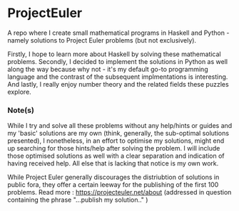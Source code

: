 # ProjectEuler

A repo where I create small mathematical programs in Haskell and Python - namely solutions to Project Euler problems (but not exclusively). 


Firstly, I hope to learn more about Haskell by solving these mathematical problems. Secondly, I decided to implement the solutions in Python as well along the way because why not - it's my default go-to programming language and the contrast of the subsequent implmentations is interesting. And lastly, I really enjoy number theory and the related fields these puzzles explore.

### Note(s) 
While I try and solve all these problems without any help/hints or guides and my 'basic' solutions are my own (think, generally, the sub-optimal solutions presented), I nonetheless, in an effort to optimise my solutions, might end up searching for those hints/help after solving the problem. I will include those optimised solutions as well with a clear separation and indication of having received help. All else that is lacking that notice is my own work.


While Project Euler generally discourages the distriubtion of solutions in public fora, they offer a certain leeway for the publishing of the first 100 problems. Read more : https://projecteuler.net/about (addressed in question containing the phrase "...publish my solution.." )
